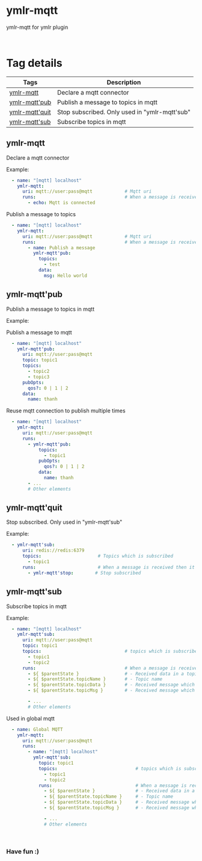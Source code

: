 # ymlr-mqtt
ymlr-mqtt for ymlr plugin


<br/>

# Tag details

| Tags | Description |
|---|---|
| [ymlr-mqtt](#ymlr-mqtt) | Declare a mqtt connector |
| [ymlr-mqtt'pub](#ymlr-mqtt'pub) | Publish a message to topics in mqtt |
| [ymlr-mqtt'quit](#ymlr-mqtt'quit) | Stop subscribed. Only used in "ymlr-mqtt'sub" |
| [ymlr-mqtt'sub](#ymlr-mqtt'sub) | Subscribe topics in mqtt |



## <a id="ymlr-mqtt"></a>ymlr-mqtt  
  
Declare a mqtt connector  

Example:  

```yaml
  - name: "[mqtt] localhost"
    ymlr-mqtt:
      uri: mqtt://user:pass@mqtt            # Mqtt uri
      runs:                                 # When a message is received then it will runs them
        - echo: Mqtt is connected
```
Publish a message to topics
```yaml
  - name: "[mqtt] localhost"
    ymlr-mqtt:
      uri: mqtt://user:pass@mqtt            # Mqtt uri
      runs:                                 # When a message is received then it will runs them
        - name: Publish a message
          ymlr-mqtt'pub:
            topics:
              - test
            data:
              msg: Hello world
```  


## <a id="ymlr-mqtt'pub"></a>ymlr-mqtt'pub  
  
Publish a message to topics in mqtt  

Example:  

Publish a message to mqtt
```yaml
  - name: "[mqtt] localhost"
    ymlr-mqtt'pub:
      uri: mqtt://user:pass@mqtt
      topic: topic1
      topics:
        - topic2
        - topic3
      pubOpts:
        qos?: 0 | 1 | 2
      data:
        name: thanh
```

Reuse mqtt connection to publish multiple times
```yaml
  - name: "[mqtt] localhost"
    ymlr-mqtt:
      uri: mqtt://user:pass@mqtt
      runs:
        - ymlr-mqtt'pub:
            topics:
              - topic1
            pubOpts:
              qos?: 0 | 1 | 2
            data:
              name: thanh
        - ...
        # Other elements
```  


## <a id="ymlr-mqtt'quit"></a>ymlr-mqtt'quit  
  
Stop subscribed. Only used in "ymlr-mqtt'sub"  

Example:  

```yaml
  - ymlr-mqtt'sub:
      uri: redis://redis:6379
      topics:                     # Topics which is subscribed
        - topic1
      runs:                       # When a message is received then it will runs them
        - ymlr-mqtt'stop:        # Stop subscribed
```  


## <a id="ymlr-mqtt'sub"></a>ymlr-mqtt'sub  
  
Subscribe topics in mqtt  

Example:  

```yaml
  - name: "[mqtt] localhost"
    ymlr-mqtt'sub:
      uri: mqtt://user:pass@mqtt
      topic: topic1
      topics:                               # topics which is subscribed
        - topic1
        - topic2
      runs:                                 # When a message is received then it will runs them
        - ${ $parentState }                 # - Received data in a topic
        - ${ $parentState.topicName }       # - Topic name
        - ${ $parentState.topicData }       # - Received message which is cast to object
        - ${ $parentState.topicMsg }        # - Received message which is text

        - ...
        # Other elements
```
Used in global mqtt
```yaml
  - name: Global MQTT
    ymlr-mqtt:
      uri: mqtt://user:pass@mqtt
      runs:
        - name: "[mqtt] localhost"
          ymlr-mqtt'sub:
            topic: topic1
            topics:                             # topics which is subscribed
              - topic1
              - topic2
            runs:                               # When a message is received then it will runs them
              - ${ $parentState }               # - Received data in a topic
              - ${ $parentState.topicName }     # - Topic name
              - ${ $parentState.topicData }     # - Received message which is cast to object
              - ${ $parentState.topicMsg }      # - Received message which is text

              - ...
              # Other elements
```  


<br/>

### Have fun :)